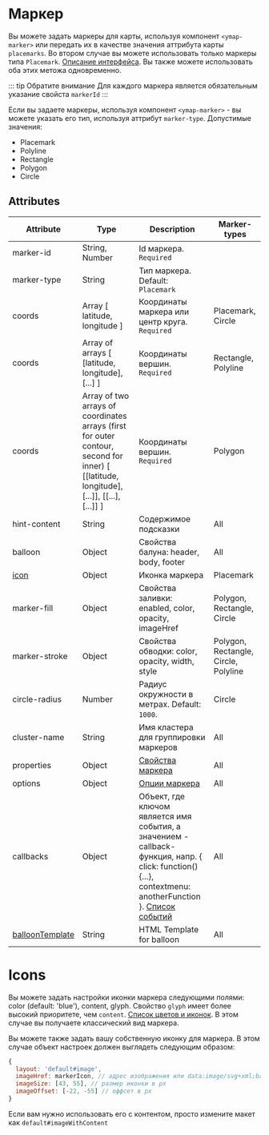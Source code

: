 # Маркер

Вы можете задать маркеры для карты, используя компонент `<ymap-marker>` или передать их в качестве значения аттрибута карты `placemarks`. Во втором случае вы можете использовать только маркеры типа `Placemark`. [Описание интерфейса](https://tech.yandex.ru/maps/doc/jsapi/2.0/ref/reference/GeoObject-docpage/). Вы также можете использовать оба этих метожа одновременно.

::: tip Обратите внимание
Для каждого маркера является обязательным указание свойста `markerId`
:::

Если вы задаете маркеры, используя компонент `<ymap-marker>` - вы можете указать его тип, используя аттрибут `marker-type`. Допустимые значения:
* Placemark
* Polyline
* Rectangle
* Polygon
* Circle

## Attributes

| Attribute | Type | Description | Marker-types |
| ----- | ----- | ----- | ----- |
| marker-id | String, Number | Id маркера. `Required` ||
| marker-type | String | Тип маркера. Default: `Placemark` ||
| coords | Array [ latitude, longitude ] | Координаты маркера или центр круга. `Required` | Placemark, Circle |
| coords | Array of arrays [ [latitude, longitude], [...] ] | Координаты вершин. `Required` | Rectangle, Polyline |
| coords | Array of two arrays of coordinates arrays (first for outer contour, second for inner) [ [[latitude, longitude], [...]], [[...], [...]] ] | Координаты вершин. `Required` | Polygon |
| hint-content | String | Содержимое подсказки | All |
| balloon | Object | Свойства балуна: header, body, footer | All |
| [icon](#icons) | Object | Иконка маркера | Placemark |
| marker-fill | Object | Свойства заливки: enabled, color, opacity, imageHref | Polygon, Rectangle, Circle |
| marker-stroke | Object | Свойства обводки: color, opacity, width, style | Polygon, Rectangle, Circle, Polyline |
| circle-radius | Number | Радиус окружности в метрах. Default: `1000`. | Circle |
| cluster-name | String | Имя кластера для группировки маркеров | All |
| properties | Object | [Свойства маркера](https://tech.yandex.ru/maps/doc/jsapi/2.1/ref/reference/GeoObject-docpage/#param-feature.properties) | All |
| options | Object | [Опции маркера](https://tech.yandex.ru/maps/doc/jsapi/2.1/ref/reference/GeoObject-docpage/#param-options) | All |
| callbacks | Object | Объект, где ключом является имя события, а значением - callback-функция, напр. { click: function() {...}, contextmenu: anotherFunction }. [Список событий](https://tech.yandex.ru/maps/doc/jsapi/2.1/ref/reference/GeoObject-docpage/#events-summary) | All |
| [balloonTemplate](/examples/#кастомный-темпnейт-баnуна) | String | HTML Template for balloon | All |

# Icons

Вы можете задать настройки иконки маркера следующими полями: color (default: 'blue'), content, glyph. Свойство `glyph` имеет более высокий приоритете, чем `content`. [Список цветов и иконок](https://tech.yandex.ru/maps/doc/jsapi/2.1/ref/reference/option.presetStorage-docpage/). В этом случае вы получаете классический вид маркера.

Вы можете также задать вашу собственную иконку для маркера. В этом случае объект настроек должен выглядеть следующим образом:

```JavaScript
{
  layout: 'default#image',
  imageHref: markerIcon, // адрес изображения или data:image/svg+xml;base64
  imageSize: [43, 55], // размер иконки в px
  imageOffset: [-22, -55] // оффсет в px
}

```

Если вам нужно использовать его с контентом, просто измените макет как `default#imageWithContent`
